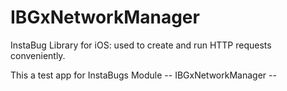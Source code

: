# IBGxNetworkManager
InstaBug Library for iOS: used to create and run HTTP requests conveniently.

This a test app for InstaBugs Module -- IBGxNetworkManager --
